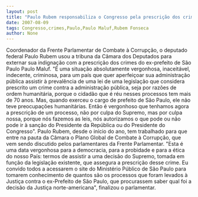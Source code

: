 ```yaml
---
layout: post
title: "Paulo Rubem responsabiliza o Congresso pela prescrição dos crimes de Paulo Maluf"
date: 2007-08-09
tags: Congresso,crimes,Paulo,Paulo Maluf,Rubem Fonseca
author: None
---
```

Coordenador da Frente Parlamentar de Combate &agrave; Corrup&ccedil;&atilde;o, o deputado federal Paulo Rubem usou a tribuna da C&acirc;mara dos Deputados para externar sua indigna&ccedil;&atilde;o com a prescri&ccedil;&atilde;o dos crimes do ex-prefeito de S&atilde;o Paulo Paulo Maluf. 
&quot;&Eacute; uma situa&ccedil;&atilde;o absolutamente vergonhosa, inaceit&aacute;vel, indecente, criminosa, para um pa&iacute;s que quer aperfei&ccedil;oar sua administra&ccedil;&atilde;o p&uacute;blica assistir &agrave; preval&ecirc;ncia de uma lei de uma legisla&ccedil;&atilde;o que considera prescrito um crime contra a administra&ccedil;&atilde;o p&uacute;blica, seja por raz&otilde;es de ordem humanit&aacute;ria, porque o cidad&atilde;o que &eacute; r&eacute;u nesses processos tem mais de 70 anos. Mas, quando exerceu o cargo de prefeito de S&atilde;o Paulo, ele n&atilde;o teve preocupa&ccedil;&otilde;es humanit&aacute;rias. Ent&atilde;o &eacute; vergonhoso que tenhamos agora a prescri&ccedil;&atilde;o de um processo, n&atilde;o por culpa do Supremo, mas por culpa nossa, porque n&oacute;s fazemos as leis, n&oacute;s autorizamos o que pode ou n&atilde;o pode ir &agrave; san&ccedil;&atilde;o do Presidente da Rep&uacute;blica ou do Presidente do Congresso&quot;. 
Paulo Rubem, desde o in&iacute;cio do ano, tem trabalhado para que entre na pauta da C&acirc;mara o Plano Global de Combate &agrave; Corrup&ccedil;&atilde;o, que vem sendo discutido pelos parlamentares da Frente Parlamentar. 
&quot;Esta &eacute; uma data vergonhosa para a democracia, para a probidade e para a &eacute;tica do nosso Pa&iacute;s: termos de assistir a uma decis&atilde;o do Supremo, tomada em fun&ccedil;&atilde;o da legisla&ccedil;&atilde;o existente, que assegura a prescri&ccedil;&atilde;o desse crime. Eu convido todos a acessarem o site do Minist&eacute;rio P&uacute;blico de S&atilde;o Paulo para tomarem conhecimento de quantos s&atilde;o os processos que foram levados &agrave; Justi&ccedil;a contra o ex-Prefeito de S&atilde;o Paulo, que procurassem saber qual foi a decis&atilde;o da Justi&ccedil;a norte-americana&quot;, finalizou o parlamentar.
 